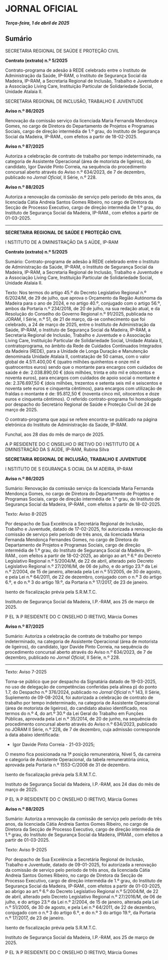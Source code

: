 # JORNAL OFICIAL

##### Terça-feira, 1 de abril de 2025

## **Sumário**

SECRETARIA REGIONAL DE SAÚDE E PROTEÇÃO CIVIL

**Contrato (extrato) n.º 5/2025**

Contrato-programa de adesão à REDE celebrado entre o Instituto de Administração
da Saúde, IP-RAM, o Instituto de Segurança Social da Madeira, IP-RAM, a
Secretaria Regional de Inclusão, Trabalho e Juventude e a Associação Living Care,
Instituição Particular de Solidariedade Social, Unidade Atalaia II.

SECRETARIA REGIONAL DE INCLUSÃO, TRABALHO E JUVENTUDE

**Aviso n.º 86/2025**

Renovação da comissão serviço da licenciada Maria Fernanda Mendonça Gomes, no
cargo de Diretora do Departamento de Projetos e Programas Sociais, cargo de
direção intermédia de 1.º grau, do Instituto de Segurança Social da Madeira,
IP-RAM., com efeitos a partir de 18-02-2025.

**Aviso n.º 87/2025**

Autoriza a celebração de contrato de trabalho por tempo indeterminado, na categoria
de Assistente Operacional (área de motorista de ligeiros), do candidato, Igor Davide
Pinto Correia, na sequência do procedimento concursal aberto através do Aviso
n.º 634/2023, de 7 de dezembro, publicado no _Jornal Oficial_, II Série, n.º 228.

**Aviso n.º 88/2025**

Autoriza a renovação da comissão de serviço pelo período de três anos, da licenciada
Cátia Andreia Santos Gomes Ribeiro, no cargo de Diretora da Secção de Processo
Executivo, cargo de direção intermédia de 1.º grau, do Instituto de Segurança Social
da Madeira, IP-RAM., com efeitos a partir de 01-03-2025.




---

**SECRETARIA** **REGIONAL** **DE** **SAÚDE** **E** **PROTEÇÃO** **CIVIL**


I NSTITUTO DE A DMINISTRAÇÃO DA S AÚDE, IP-RAM


**Contrato (extrato) n.º 5/2025**


Sumário:
Contrato-programa de adesão à REDE celebrado entre o Instituto de Administração da Saúde, IP-RAM, o Instituto de Segurança Social
da Madeira, IP-RAM, a Secretaria Regional de Inclusão, Trabalho e Juventude e a Associação Living Care, Instituição Particular de
Solidariedade Social, Unidade Atalaia II.

Texto:
Nos termos do artigo 45.º do Decreto Legislativo Regional n.º 6/2024/M, de 29 de julho, que aprova o Orçamento da
Região Autónoma da Madeira para o ano de 2024, e no artigo 40.º, conjugado com o artigo 56.º, ambos da Portaria
n.º 234/2018, de 20 de julho, na sua redação atual, e da Resolução do Conselho do Governo Regional n.º 91/2025, publicada
no JORAM, I Série, n.º 51, de 21 de março, dá-se conhecimento que foi celebrado, a 24 de março de 2025, entre o Instituto de
Administração da Saúde, IP-RAM, o Instituto de Segurança Social da Madeira, IP-RAM, a Secretaria Regional de Inclusão,
Trabalho e Juventude e o Associação Living Care, Instituição Particular de Solidariedade Social, Unidade Atalaia II, contratoprograma, no âmbito da Rede de Cuidados Continuados Integrados da Madeira (REDE), para a Unidade de Longa Duração e
Manutenção denominada Unidade Atalaia II, contratação de 50 camas, com o valor global de 4.511.400,00 € (quatro milhões
quinhentos e onze mil e quatrocentos euros) sendo que o montante para encargos com cuidados de saúde é de: 2.038.890,00 €
(dois milhões, trinta e oito mil e oitocentos e noventa euros), para encargos com cuidados de apoio social o montante é de:
2.376.697,50 € (dois milhões, trezentos e setenta seis mil e seiscentos e noventa sete euros e cinquenta cêntimos), para
encargos com utilização de fraldas o montante é de: 95.812,50 € (noventa cinco mil, oitocentos e doze euros e cinquenta
cêntimos). O referido contrato-programa foi homologado por despacho do Secretário Regional de Saúde e Proteção Civil de
24 de março de 2025.

O contrato-programa que aqui se refere encontra-se publicado na página eletrónica do Instituto de Administração da
Saúde, IP-RAM.


Funchal, aos 28 dias do mês de março de 2025.

A P RESIDENTE DO C ONSELHO D IRETIVO DO I NSTITUTO DE A DMINISTRAÇÃO DA S AÚDE, IP-RAM, Rubina Silva


**SECRETARIA** **REGIONAL** **DE** **INCLUSÃO,** **TRABALHO** **E** **JUVENTUDE**


I NSTITUTO DE S EGURANÇA S OCIAL DA M ADEIRA, IP-RAM


**Aviso n.º 86/2025**


Sumário:
Renovação da comissão serviço da licenciada Maria Fernanda Mendonça Gomes, no cargo de Diretora do Departamento de Projetos e
Programas Sociais, cargo de direção intermédia de 1.º grau, do Instituto de Segurança Social da Madeira, IP-RAM., com efeitos a partir
de 18-02-2025.

Texto:
Aviso 8-2025

Por despacho de Sua Excelência a Secretária Regional de Inclusão, Trabalho e Juventude, datado de 17-02-2025, foi
autorizada a renovação da comissão de serviço pelo período de três anos, da licenciada Maria Fernanda Mendonça Fernandes
Gomes, no cargo de Diretora do Departamento de Projetos e Programas Sociais, cargo de direção intermédia de 1.º grau, do
Instituto de Segurança Social da Madeira, IP-RAM., com efeitos a partir de 18-02-2025, ao abrigo ao art.º 6.º do Decreto
Legislativo Regional n.º 5/2004/M, de 22 de abril, alterado pelo Decreto Legislativo Regional n.º 27/2016/M, de 06 de julho, e
do artigo 23.º da Lei n.º 2/2004, de 15 de janeiro, alterada pela Lei n.º 51/2005, de 30 de agosto, e pela Lei n.º 64/2011, de 22
de dezembro, conjugado com o n.º 3 do artigo 6.º, e do n.º 3 do artigo 19.º, da Portaria n.º 17/2017, de 23 de janeiro.


Isento de fiscalização prévia pela S.R.M.T.C.

Instituto de Segurança Social da Madeira, I.P.-RAM, aos 25 de março de 2025.

P EL ’A P RESIDENTE DO C ONSELHO D IRETIVO, Márcia Gomes


**Aviso n.º 87/2025**


Sumário:
Autoriza a celebração de contrato de trabalho por tempo indeterminado, na categoria de Assistente Operacional (área de motorista de
ligeiros), do candidato, Igor Davide Pinto Correia, na sequência do procedimento concursal aberto através do Aviso n.º 634/2023, de 7
de dezembro, publicado no _Jornal Oficial_, II Série, n.º 228.




---

Texto:
Aviso 7-2025

Torna-se público que por despacho da Signatária datado de 19-03-2025, no uso de delegação de competências conferidas
pela alínea p) do ponto 1.7, do Despacho n.º 376/2024, publicado no _Jornal Oficial_ n.º 143, II Série, Suplemento de
09-08-2024, foi autorizada a celebração de contrato de trabalho por tempo indeterminado, na categoria de Assistente
Operacional (área de motorista de ligeiros), do candidato abaixo identificado, nos termos do n.º 4, do art.º 30.º da Lei Geral do
Trabalho em Funções Públicas, aprovada pela Lei n.º 35/2014, de 20 de junho, na sequência do procedimento concursal aberto
através do Aviso n.º 634/2023, publicado no JORAM II Série, n.º 228, de 7 de dezembro, cuja admissão corresponde à data
abaixo identificada:


   - Igor Davide Pinto Correia - 21-03-2025;

O mesmo fica posicionada na 1ª posição remuneratória, Nível 5, da carreira e categoria de Assistente Operacional, da
tabela remuneratória única, aprovada pela Portaria n.º 1553-C/2008 de 31 de dezembro.


Isento de fiscalização prévia pela S.R.M.T.C.

Instituto de Segurança Social da Madeira, I.P.-RAM, aos 24 dias do mês de março de 2025.

P EL ’A P RESIDENTE DO C ONSELHO D IRETIVO, Márcia Gomes


**Aviso n.º 88/2025**


Sumário:
Autoriza a renovação da comissão de serviço pelo período de três anos, da licenciada Cátia Andreia Santos Gomes Ribeiro, no cargo de
Diretora da Secção de Processo Executivo, cargo de direção intermédia de 1.º grau, do Instituto de Segurança Social da Madeira, IPRAM., com efeitos a partir de 01-03-2025.

Texto:
Aviso 9-2025

Por despacho de Sua Excelência a Secretária Regional de Inclusão, Trabalho e Juventude, datado de 09-01-2025, foi
autorizada a renovação da comissão de serviço pelo período de três anos, da licenciada Cátia Andreia Santos Gomes Ribeiro,
no cargo de Diretora da Secção de Processo Executivo, cargo de direção intermédia de 1.º grau, do Instituto de Segurança
Social da Madeira, IP-RAM., com efeitos a partir de 01-03-2025, ao abrigo ao art.º 6.º do Decreto Legislativo Regional
n.º 5/2004/M, de 22 de abril, alterado pelo Decreto Legislativo Regional n.º 27/2016/M, de 06 de julho, e do artigo 23.º da Lei
n.º 2/2004, de 15 de janeiro, alterada pela Lei n.º 51/2005, de 30 de agosto, e pela Lei n.º 64/2011, de 22 de dezembro,
conjugado com o n.º 3 do artigo 6.º, e do n.º 3 do artigo 19.º, da Portaria n.º 17/2017, de 23 de janeiro.


Isento de fiscalização prévia pela S.R.M.T.C.

Instituto de Segurança Social da Madeira, I.P.-RAM, aos 25 de março de 2025.

P EL ’A P RESIDENTE DO C ONSELHO D IRETIVO, Márcia Gomes

